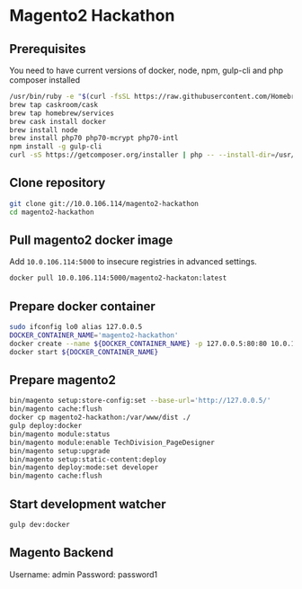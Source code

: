 # Magento2 Hackathon

## Prerequisites

You need to have current versions of docker, node, npm, gulp-cli and php composer installed

```bash
/usr/bin/ruby -e "$(curl -fsSL https://raw.githubusercontent.com/Homebrew/install/master/install)"
brew tap caskroom/cask
brew tap homebrew/services
brew cask install docker
brew install node
brew install php70 php70-mcrypt php70-intl
npm install -g gulp-cli
curl -sS https://getcomposer.org/installer | php -- --install-dir=/usr/local/bin --filename=composer
```

## Clone repository
```bash
git clone git://10.0.106.114/magento2-hackathon
cd magento2-hackathon
```

## Pull magento2 docker image

Add ```10.0.106.114:5000``` to insecure registries in advanced settings.

```bash
docker pull 10.0.106.114:5000/magento2-hackaton:latest
```

## Prepare docker container
```bash
sudo ifconfig lo0 alias 127.0.0.5
DOCKER_CONTAINER_NAME='magento2-hackathon'
docker create --name ${DOCKER_CONTAINER_NAME} -p 127.0.0.5:80:80 10.0.106.114:5000/magento2-hackaton:latest
docker start ${DOCKER_CONTAINER_NAME}
```

## Prepare magento2
```bash
bin/magento setup:store-config:set --base-url='http://127.0.0.5/'
bin/magento cache:flush
docker cp magento2-hackathon:/var/www/dist ./
gulp deploy:docker
bin/magento module:status
bin/magento module:enable TechDivision_PageDesigner
bin/magento setup:upgrade
bin/magento setup:static-content:deploy
bin/magento deploy:mode:set developer
bin/magento cache:flush
```

## Start development watcher
```bash
gulp dev:docker
```

## Magento Backend
Username: admin
Password: password1
